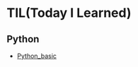 # TIL(Today I Learned)

## Python
- [Python_basic](https://caring-telescope-167.notion.site/Python_basic-b2c7552a801e46eb90678772182ec3b1)